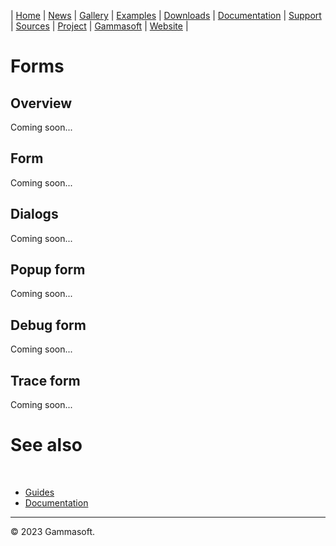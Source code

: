 | [Home](home.md) | [News](news.md) | [Gallery](gallery.md) | [Examples](examples.md) | [Downloads](downloads.md) | [Documentation](documentation.md) | [Support](support.md) | [Sources](https://github.com/gammasoft71/xtd) | [Project](https://sourceforge.net/projects/xtdpro/) | [Gammasoft](gammasoft.md) | [Website](https://gammasoft71.wixsite.com/xtdpro) |

# Forms

## Overview

Coming soon...

## Form

Coming soon...

## Dialogs

Coming soon...

## Popup form

Coming soon...

## Debug form

Coming soon...

## Trace form

Coming soon...

# See also
​
* [Guides](guides.md)
* [Documentation](documentation.md)

______________________________________________________________________________________________

© 2023 Gammasoft.

